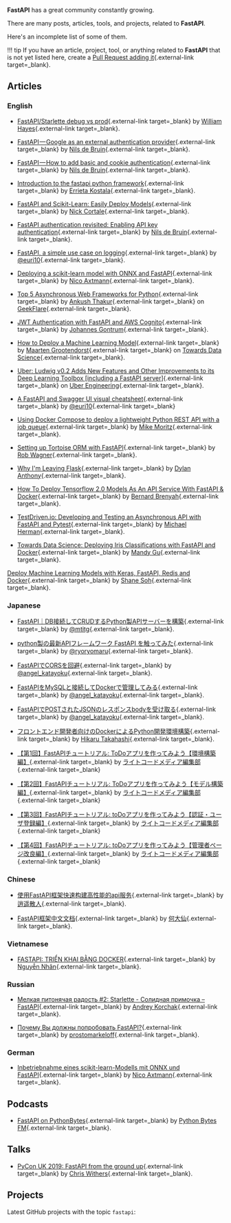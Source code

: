 **FastAPI** has a great community constantly growing.

There are many posts, articles, tools, and projects, related to **FastAPI**.

Here's an incomplete list of some of them.

!!! tip
    If you have an article, project, tool, or anything related to **FastAPI** that is not yet listed here, create a [Pull Request adding it](https://github.com/tiangolo/fastapi/edit/master/docs/external-links.md){.external-link target=_blank}.

## Articles

### English

* [FastAPI/Starlette debug vs prod](https://medium.com/@williamhayes/fastapi-starlette-debug-vs-prod-5f7561db3a59){.external-link target=_blank} by [William Hayes](https://medium.com/@williamhayes){.external-link target=_blank}.

* [FastAPI — Google as an external authentication provider](https://medium.com/data-rebels/fastapi-google-as-an-external-authentication-provider-3a527672cf33){.external-link target=_blank} by [Nils de Bruin](https://medium.com/@nils_29588){.external-link target=_blank}.

* [FastAPI — How to add basic and cookie authentication](https://medium.com/data-rebels/fastapi-how-to-add-basic-and-cookie-authentication-a45c85ef47d3){.external-link target=_blank} by [Nils de Bruin](https://medium.com/@nils_29588){.external-link target=_blank}.

* [Introduction to the fastapi python framework](https://dev.to/errietta/introduction-to-the-fastapi-python-framework-2n10){.external-link target=_blank} by [Errieta Kostala](https://dev.to/errietta){.external-link target=_blank}.

* [FastAPI and Scikit-Learn: Easily Deploy Models](http://nickc1.github.io/api,/scikit-learn/2019/01/10/scikit-fastapi.html){.external-link target=_blank} by [Nick Cortale](http://nickc1.github.io/){.external-link target=_blank}.

* [FastAPI authentication revisited: Enabling API key authentication](https://medium.com/data-rebels/fastapi-authentication-revisited-enabling-api-key-authentication-122dc5975680){.external-link target=_blank} by [Nils de Bruin](https://medium.com/@nils_29588){.external-link target=_blank}.

* [FastAPI, a simple use case on logging](https://blog.bartab.fr/fastapi-logging-on-the-fly/){.external-link target=_blank} by [@euri10](https://blog.bartab.fr/){.external-link target=_blank}.

* [Deploying a scikit-learn model with ONNX and FastAPI](https://medium.com/@nico.axtmann95/deploying-a-scikit-learn-model-with-onnx-und-fastapi-1af398268915){.external-link target=_blank} by [Nico Axtmann](https://www.linkedin.com/in/nico-axtmann){.external-link target=_blank}.

* [Top 5 Asynchronous Web Frameworks for Python](https://geekflare.com/python-asynchronous-web-frameworks/){.external-link target=_blank} by [Ankush Thakur](https://geekflare.com/author/ankush/){.external-link target=_blank} on [GeekFlare](https://geekflare.com){.external-link target=_blank}.

* [JWT Authentication with FastAPI and AWS Cognito](https://medium.com/@gntrm/jwt-authentication-with-fastapi-and-aws-cognito-1333f7f2729e){.external-link target=_blank} by [Johannes Gontrum](https://twitter.com/gntrm){.external-link target=_blank}.

* [How to Deploy a Machine Learning Model](https://towardsdatascience.com/how-to-deploy-a-machine-learning-model-dc51200fe8cf){.external-link target=_blank} by [Maarten Grootendorst](https://www.linkedin.com/in/mgrootendorst/){.external-link target=_blank} on [Towards Data Science](https://towardsdatascience.com/){.external-link target=_blank}.

* [Uber: Ludwig v0.2 Adds New Features and Other Improvements to its Deep Learning Toolbox [including a FastAPI server]](https://eng.uber.com/ludwig-v0-2/){.external-link target=_blank} on [Uber Engineering](https://eng.uber.com){.external-link target=_blank}.

* [A FastAPI and Swagger UI visual cheatsheet](https://gitlab.com/euri10/fastapi_cheatsheet){.external-link target=_blank} by [@euri10](https://gitlab.com/euri10){.external-link target=_blank}

* [Using Docker Compose to deploy a lightweight Python REST API with a job queue](https://medium.com/@mike.p.moritz/using-docker-compose-to-deploy-a-lightweight-python-rest-api-with-a-job-queue-37e6072a209b){.external-link target=_blank} by [Mike Moritz](https://medium.com/@mike.p.moritz){.external-link target=_blank}.

* [Setting up Tortoise ORM with FastAPI](https://robwagner.dev/tortoise-fastapi-setup/){.external-link target=_blank} by [Rob Wagner](https://robwagner.dev/){.external-link target=_blank}.

* [Why I'm Leaving Flask](https://dev.to/dbanty/why-i-m-leaving-flask-3ki6){.external-link target=_blank} by [Dylan Anthony](https://dev.to/dbanty){.external-link target=_blank}.

* [How To Deploy Tensorflow 2.0 Models As An API Service With FastAPI & Docker](https://medium.com/python-data/how-to-deploy-tensorflow-2-0-models-as-an-api-service-with-fastapi-docker-128b177e81f3){.external-link target=_blank} by [Bernard Brenyah](https://medium.com/@bbrenyah){.external-link target=_blank}.

* [TestDriven.io: Developing and Testing an Asynchronous API with FastAPI and Pytest](https://testdriven.io/blog/fastapi-crud/){.external-link target=_blank} by [Michael Herman](https://testdriven.io/authors/herman/){.external-link target=_blank}.

* [Towards Data Science: Deploying Iris Classifications with FastAPI and Docker](https://towardsdatascience.com/deploying-iris-classifications-with-fastapi-and-docker-7c9b83fdec3a){.external-link target=_blank} by [Mandy Gu](https://towardsdatascience.com/@mandygu){.external-link target=_blank}.

[Deploy Machine Learning Models with Keras, FastAPI, Redis and Docker](https://medium.com/analytics-vidhya/deploy-machine-learning-models-with-keras-fastapi-redis-and-docker-4940df614ece){.external-link target=_blank} by [Shane Soh](https://medium.com/@shane.soh){.external-link target=_blank}.

### Japanese

* [FastAPI｜DB接続してCRUDするPython製APIサーバーを構築](https://qiita.com/mtitg/items/47770e9a562dd150631d){.external-link target=_blank} by [@mtitg](https://qiita.com/mtitg){.external-link target=_blank}.

* [python製の最新APIフレームワーク FastAPI を触ってみた](https://qiita.com/ryoryomaru/items/59958ed385b3571d50de){.external-link target=_blank} by [@ryoryomaru](https://qiita.com/ryoryomaru){.external-link target=_blank}.

* [FastAPIでCORSを回避](https://qiita.com/angel_katayoku/items/0e1f5dbbe62efc612a78){.external-link target=_blank} by [@angel_katayoku](https://qiita.com/angel_katayoku){.external-link target=_blank}.

* [FastAPIをMySQLと接続してDockerで管理してみる](https://qiita.com/angel_katayoku/items/4fbc1a4e2b33fa2237d2){.external-link target=_blank} by [@angel_katayoku](https://qiita.com/angel_katayoku){.external-link target=_blank}.

* [FastAPIでPOSTされたJSONのレスポンスbodyを受け取る](https://qiita.com/angel_katayoku/items/8a458a8952f50b73f420){.external-link target=_blank} by [@angel_katayoku](https://qiita.com/angel_katayoku){.external-link target=_blank}.

* [フロントエンド開発者向けのDockerによるPython開発環境構築](https://qiita.com/hikarut/items/b178af2e2440c67c6ac4){.external-link target=_blank} by [Hikaru Takahashi](https://qiita.com/hikarut){.external-link target=_blank}.

* [【第1回】FastAPIチュートリアル: ToDoアプリを作ってみよう【環境構築編】](https://rightcode.co.jp/blog/information-technology/fastapi-tutorial-todo-apps-environment){.external-link target=_blank} by [ライトコードメディア編集部](https://rightcode.co.jp/author/jun){.external-link target=_blank}

* [【第2回】FastAPIチュートリアル: ToDoアプリを作ってみよう【モデル構築編】](https://rightcode.co.jp/blog/information-technology/fastapi-tutorial-todo-apps-model-building){.external-link target=_blank} by [ライトコードメディア編集部](https://rightcode.co.jp/author/jun){.external-link target=_blank}

* [【第3回】FastAPIチュートリアル: toDoアプリを作ってみよう【認証・ユーザ登録編】](https://rightcode.co.jp/blog/information-technology/fastapi-tutorial-todo-apps-authentication-user-registration){.external-link target=_blank} by [ライトコードメディア編集部](https://rightcode.co.jp/author/jun){.external-link target=_blank}

* [【第4回】FastAPIチュートリアル: toDoアプリを作ってみよう【管理者ページ改良編】](https://rightcode.co.jp/blog/information-technology/fastapi-tutorial-todo-apps-admin-page-improvement){.external-link target=_blank} by [ライトコードメディア編集部](https://rightcode.co.jp/author/jun){.external-link target=_blank}

### Chinese

* [使用FastAPI框架快速构建高性能的api服务](https://cloud.tencent.com/developer/article/1431448){.external-link target=_blank} by [逍遥散人](https://cloud.tencent.com/developer/user/5471722){.external-link target=_blank}.

* [FastAPI框架中文文档](https://wxq0309.github.io/){.external-link target=_blank} by [何大仙](https://wxq0309.github.io/){.external-link target=_blank}.

### Vietnamese

* [FASTAPI: TRIỂN KHAI BẰNG DOCKER](https://fullstackstation.com/fastapi-trien-khai-bang-docker/){.external-link target=_blank} by [Nguyễn Nhân](https://fullstackstation.com/author/figonking/){.external-link target=_blank}.

### Russian

* [Мелкая питонячая радость #2: Starlette - Солидная примочка – FastAPI](https://habr.com/ru/post/454440/){.external-link target=_blank} by [Andrey Korchak](https://habr.com/ru/users/57uff3r/){.external-link target=_blank}.

* [Почему Вы должны попробовать FastAPI?](https://habr.com/ru/post/478620/){.external-link target=_blank} by [prostomarkeloff](https://github.com/prostomarkeloff){.external-link target=_blank}.

### German

* [Inbetriebnahme eines scikit-learn-Modells mit ONNX und FastAPI](https://blog.codecentric.de/2019/08/inbetriebnahme-eines-scikit-learn-modells-mit-onnx-und-fastapi/){.external-link target=_blank} by [Nico Axtmann](https://twitter.com/_nicoax){.external-link target=_blank}.

## Podcasts

* [FastAPI on PythonBytes](https://pythonbytes.fm/episodes/show/123/time-to-right-the-py-wrongs?time_in_sec=855){.external-link target=_blank} by [Python Bytes FM](https://pythonbytes.fm/){.external-link target=_blank}.

## Talks

* [PyCon UK 2019: FastAPI from the ground up](https://www.youtube.com/watch?v=3DLwPcrE5mA){.external-link target=_blank} by [Chris Withers](https://twitter.com/chriswithers13){.external-link target=_blank}.

## Projects

Latest GitHub projects with the topic `fastapi`:

<div class="github-topic-projects">
</div>
